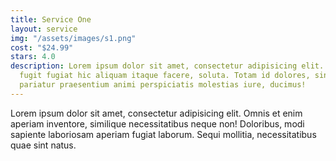 ```yaml
---
title: Service One
layout: service
img: "/assets/images/s1.png"
cost: "$24.99"
stars: 4.0
description: Lorem ipsum dolor sit amet, consectetur adipisicing elit. Sapiente dicta
  fugit fugiat hic aliquam itaque facere, soluta. Totam id dolores, sint aperiam sequi
  pariatur praesentium animi perspiciatis molestias iure, ducimus!
---
```


Lorem ipsum dolor sit amet, consectetur adipisicing elit. Omnis et enim aperiam inventore, similique necessitatibus neque non! Doloribus, modi sapiente laboriosam aperiam fugiat laborum. Sequi mollitia, necessitatibus quae sint natus.